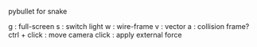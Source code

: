 pybullet for snake

<Key>
g : full-screen
s : switch light
w : wire-frame
v : vector
a : collision frame?
ctrl + click : move camera
click : apply external force

